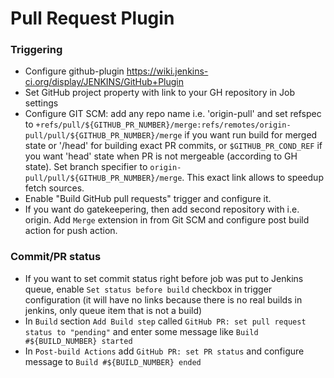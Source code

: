 # Pull Request Plugin

### Triggering
 - Configure github-plugin https://wiki.jenkins-ci.org/display/JENKINS/GitHub+Plugin
 - Set GitHub project property with link to your GH repository in Job settings
 - Configure GIT SCM: add any repo name i.e. 'origin-pull' and set refspec to `+refs/pull/${GITHUB_PR_NUMBER}/merge:refs/remotes/origin-pull/pull/${GITHUB_PR_NUMBER}/merge` if you want run build for merged state or '/head' for building exact PR commits, or `$GITHUB_PR_COND_REF` if you want 'head' state when PR is not mergeable (according to GH state). Set branch specifier to `origin-pull/pull/${GITHUB_PR_NUMBER}/merge`. This exact link allows to speedup fetch sources.
 - Enable "Build GitHub pull requests" trigger and configure it.
 - If you want do gatekeepering, then add second repository with i.e. origin. Add `Merge` extension in from Git SCM and configure post build action for push action.

### Commit/PR status
- If you want to set commit status right before job was put to Jenkins queue, enable `Set status before build` checkbox in trigger configuration (it will have no links because there is no real builds in jenkins, only queue item that is not a build)
- In `Build` section `Add Build step` called `GitHub PR: set pull request status to "pending"` and enter some message like `Build #${BUILD_NUMBER} started`
- In `Post-build Actions` add `GitHub PR: set PR status` and configure message to `Build #${BUILD_NUMBER} ended`